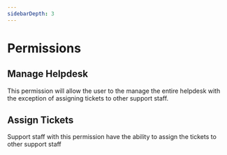 ```yaml
---
sidebarDepth: 3
---
```


# Permissions

## Manage Helpdesk

This permission will allow the user to the manage the entire helpdesk with the exception of assigning tickets to other  support staff.

## Assign Tickets

 Support staff with this permission have the ability to assign the tickets to other support staff 
